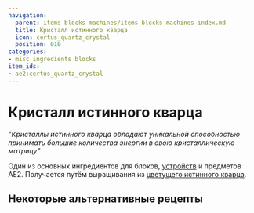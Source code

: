 ```yaml
---
navigation:
  parent: items-blocks-machines/items-blocks-machines-index.md
  title: Кристалл истинного кварца
  icon: certus_quartz_crystal
  position: 010
categories:
- misc ingredients blocks
item_ids:
- ae2:certus_quartz_crystal
---
```


# Кристалл истинного кварца

<ItemImage id="certus_quartz_crystal" scale="4" />

*"Кристаллы истинного кварца обладают уникальной способностью принимать большие количества энергии в свою кристаллическую матрицу"*

Один из основных ингредиентов для блоков, [устройств](../ae2-mechanics/devices.md) и предметов AE2. Получается путём выращивания из [цветущего истинного кварца](../ae2-mechanics/certus-growth.md).

## Некоторые альтернативные рецепты

<Recipe id="misc/deconstruction_certus_quartz_block" />

<Recipe id="transform/certus_quartz_crystals" />